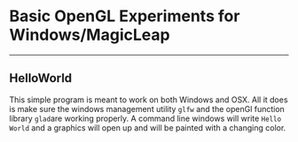 # Basic OpenGL Experiments for Windows/MagicLeap
---
## HelloWorld
This simple program is meant to work on both Windows and OSX. All it does is make sure the windows management utility `glfw` and the openGl function library `glad`are working properly.
A command line windows will write `Hello World` and a graphics will open up and will be painted with a changing color. 
